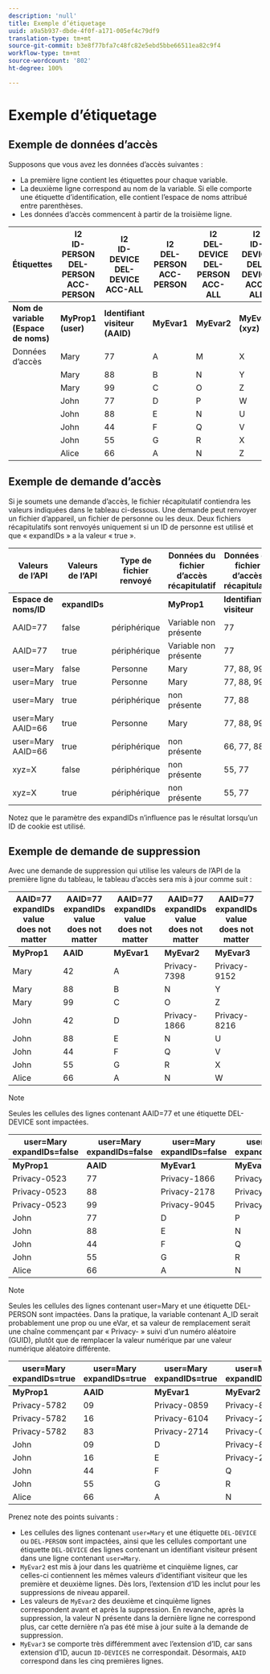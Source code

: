 ```yaml
---
description: 'null'
title: Exemple d’étiquetage
uuid: a9a5b937-dbde-4f0f-a171-005ef4c79df9
translation-type: tm+mt
source-git-commit: b3e8f77bfa7c48fc82e5ebd5bbe66511ea82c9f4
workflow-type: tm+mt
source-wordcount: '802'
ht-degree: 100%

---
```



# Exemple d’étiquetage

## Exemple de données d’accès

Supposons que vous avez les données d’accès suivantes :

* La première ligne contient les étiquettes pour chaque variable.
* La deuxième ligne correspond au nom de la variable. Si elle comporte une étiquette d’identification, elle contient l’espace de noms attribué entre parenthèses.
* Les données d’accès commencent à partir de la troisième ligne.

| Étiquettes | I2<br>ID-PERSON<br>DEL-PERSON<br>ACC-PERSON | I2<br>ID-DEVICE<br>DEL-DEVICE<br>ACC-ALL | I2<br>DEL-PERSON<br>ACC-PERSON | I2<br>DEL-DEVICE<br>DEL-PERSON<br>ACC-ALL | I2<br>ID-DEVICE<br>DEL-DEVICE<br>ACC-ALL |
|---|---|---|---|---|---|
| **Nom de variable** <br> **(Espace de noms)** | **MyProp1** <br> **(user)** | **Identifiant visiteur** <br> **(AAID)** | **MyEvar1** | **MyEvar2** | **MyEvar3** <br> **(xyz)** |
| Données d’accès | Mary | 77 | A | M | X |
|  | Mary | 88 | B | N | Y |
|  | Mary | 99 | C | O | Z |
|  | John | 77 | D | P | W |
|  | John | 88 | E | N | U |
|  | John | 44 | F | Q | V |
|  | John | 55 | G | R | X |
|  | Alice | 66 | A | N | Z |

## Exemple de demande d’accès

Si je soumets une demande d’accès, le fichier récapitulatif contiendra les valeurs indiquées dans le tableau ci-dessous. Une demande peut renvoyer un fichier d’appareil, un fichier de personne ou les deux. Deux fichiers récapitulatifs sont renvoyés uniquement si un ID de personne est utilisé et que « expandIDs » a la valeur « true ».

| Valeurs de l’API | Valeurs de l’API | Type de fichier renvoyé | Données du <br>fichier d’accès récapitulatif | Données du <br>fichier d’accès récapitulatif | Données du <br>fichier d’accès récapitulatif | Données du <br>fichier d’accès récapitulatif | Données du <br>fichier d’accès récapitulatif |
|--- |--- |--- |---|---|---|---|---|
| **Espace de noms/ID** | **expandIDs** |  | **MyProp1** | **Identifiant visiteur** | **MyEvar1** | **MyEvar2** | **MyEvar3** |
| AAID=77 | false | périphérique | Variable non présente | 77 | Variable non présente | M, P | X, W |
| AAID=77 | true | périphérique | Variable non présente | 77 | Variable non présente | M, P | X, W |
| user=Mary | false | Personne | Mary | 77, 88, 99 | A, B, C | M, N, O | X, Y, Z |
| user=Mary | true | Personne | Mary | 77, 88, 99 | A, B, C | M, N, O | X, Y, Z |
| user=Mary | true | périphérique | non présente | 77, 88 | non présente | N, P | U, W |
| user=Mary AAID=66 | true | Personne | Mary | 77, 88, 99 | A, B, C | M, N, O | X, Y, Z |
| user=Mary AAID=66 | true | périphérique | non présente | 66, 77, 88 | non présente | N, P | U, W, Z |
| xyz=X | false | périphérique | non présente | 55, 77 | non présente | M, R | X |
| xyz=X | true | périphérique | non présente | 55, 77 | non présente | M, P, R | W, X |

Notez que le paramètre des expandIDs n’influence pas le résultat lorsqu’un ID de cookie est utilisé.

## Exemple de demande de suppression

Avec une demande de suppression qui utilise les valeurs de l’API de la première ligne du tableau, le tableau d’accès sera mis à jour comme suit :

| AAID=77 expandIDs value<br>does not matter | AAID=77 expandIDs value<br>does not matter | AAID=77 expandIDs value<br>does not matter | AAID=77 expandIDs value<br>does not matter | AAID=77 expandIDs value<br>does not matter |
|---|---|---|---|---|
| **MyProp1** | **AAID** | **MyEvar1** | **MyEvar2** | **MyEvar3** |
| Mary | 42 | A | Privacy-7398 | Privacy-9152 |
| Mary | 88 | B | N | Y |
| Mary | 99 | C | O | Z |
| John | 42 | D | Privacy-1866 | Privacy-8216 |
| John | 88 | E | N | U |
| John | 44 | F | Q | V |
| John | 55 | G | R | X |
| Alice | 66 | A | N | W |

>[!NOTE]
>
>Seules les cellules des lignes contenant AAID=77 et une étiquette DEL-DEVICE sont impactées.

| user=Mary<br>expandIDs=false | user=Mary<br>expandIDs=false | user=Mary<br>expandIDs=false | user=Mary<br>expandIDs=false | user=Mary<br>expandIDs=false |
|--- |---|---|---|---|
| **MyProp1** | **AAID** | **MyEvar1** | **MyEvar2** | **MyEvar3** |
| Privacy-0523 | 77 | Privacy-1866 | Privacy-3681 | X |
| Privacy-0523 | 88 | Privacy-2178 | Privacy-1975 | Y |
| Privacy-0523 | 99 | Privacy-9045 | Privacy-2864 | Z |
| John | 77 | D | P | W |
| John | 88 | E | N | U |
| John | 44 | F | Q | V |
| John | 55 | G | R | X |
| Alice | 66 | A | N | W |

>[!NOTE]
>
>Seules les cellules des lignes contenant user=Mary et une étiquette DEL-PERSON sont impactées. Dans la pratique, la variable contenant A_ID serait probablement une prop ou une eVar, et sa valeur de remplacement serait une chaîne commençant par « Privacy- » suivi d’un numéro aléatoire (GUID), plutôt que de remplacer la valeur numérique par une valeur numérique aléatoire différente.

| user=Mary<br>expandIDs=true | user=Mary<br>expandIDs=true | user=Mary<br>expandIDs=true | user=Mary<br>expandIDs=true | user=Mary<br>expandIDs=true |
|--- |---|---|---|---|
| **MyProp1** | **AAID** | **MyEvar1** | **MyEvar2** | **MyEvar3** |
| Privacy-5782 | 09 | Privacy-0859 | Privacy-8183 | Privacy-9152 |
| Privacy-5782 | 16 | Privacy-6104 | Privacy-2911 | Privacy-6821 |
| Privacy-5782 | 83 | Privacy-2714 | Privacy-0219 | Privacy-4395 |
| John | 09 | D | Privacy-8454 | Privacy-8216 |
| John | 16 | E | Privacy-2911 | Privacy-2930 |
| John | 44 | F | Q | V |
| John | 55 | G | R | X |
| Alice | 66 | A | N | W |

Prenez note des points suivants :

* Les cellules des lignes contenant `user=Mary` et une étiquette `DEL-DEVICE` ou `DEL-PERSON` sont impactées, ainsi que les cellules comportant une étiquette `DEL-DEVICE` des lignes contenant un identifiant visiteur présent dans une ligne contenant `user=Mary`.
* `MyEvar2` est mis à jour dans les quatrième et cinquième lignes, car celles-ci contiennent les mêmes valeurs d’identifiant visiteur que les première et deuxième lignes. Dès lors, l’extension d’ID les inclut pour les suppressions de niveau appareil.
* Les valeurs de `MyEvar2` des deuxième et cinquième lignes correspondent avant et après la suppression. En revanche, après la suppression, la valeur N présente dans la dernière ligne ne correspond plus, car cette dernière n’a pas été mise à jour suite à la demande de suppression.
* `MyEvar3` se comporte très différemment avec l’extension d’ID, car sans extension d’ID, aucun `ID-DEVICES` ne correspondait. Désormais, `AAID` correspond dans les cinq premières lignes.
